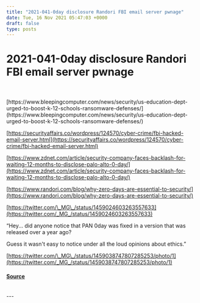 ```yaml
---
title: "2021-041-0day disclosure Randori FBI email server pwnage"
date: Tue, 16 Nov 2021 05:47:03 +0000
draft: false
type: posts
---
```

# 2021-041-0day disclosure Randori FBI email server pwnage

<br/>

<br/>
[https://www.bleepingcomputer.com/news/security/us-education-dept-urged-to-boost-k-12-schools-ransomware-defenses/](https://www.bleepingcomputer.com/news/security/us-education-dept-urged-to-boost-k-12-schools-ransomware-defenses/)

  
  

[https://securityaffairs.co/wordpress/124570/cyber-crime/fbi-hacked-email-server.html](https://securityaffairs.co/wordpress/124570/cyber-crime/fbi-hacked-email-server.html)

  
  

[https://www.zdnet.com/article/security-company-faces-backlash-for-waiting-12-months-to-disclose-palo-alto-0-day/](https://www.zdnet.com/article/security-company-faces-backlash-for-waiting-12-months-to-disclose-palo-alto-0-day/)

[https://www.randori.com/blog/why-zero-days-are-essential-to-security/](https://www.randori.com/blog/why-zero-days-are-essential-to-security/)

  
  

[https://twitter.com/\_MG\_/status/1459024603263557633](https://twitter.com/_MG_/status/1459024603263557633)

“Hey... did anyone notice that PAN 0day was fixed in a version that was released over a year ago? 

Guess it wasn't easy to notice under all the loud opinions about ethics.”

[https://twitter.com/\_MG\_/status/1459038747807285253/photo/1](https://twitter.com/_MG_/status/1459038747807285253/photo/1)

#### [Source](http://brakeingsecurity.com/2021-041-0day-disclosure-randori-fbi-email-server-pwnage)

<br/>
---
